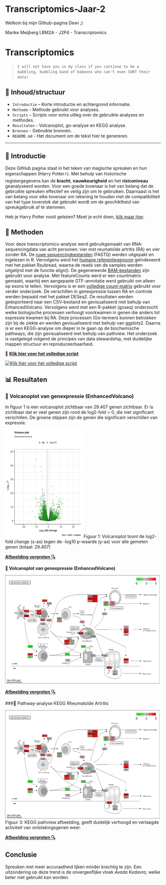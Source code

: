 # Transcriptomics-Jaar-2
 
Welkom bij mijn Github-pagina Dewi ;)

Marike Meijberg
LBM2A - J2P4 - Transcriptomics


# Transcriptomics 

> `I will not have you in my class if you continue to be a babbling, bumbling band of baboons who can't even SORT their data!`

## 📁 Inhoud/structuur

- `Introductie` – Korte introductie en achtergrond informatie.  
- `Methode` - Methode gebruikt voor analyses. 
- `Scripts` – Scripts voor extra uitleg over de gebruikte analyses en methodes. 
- `Resultaten` - Volcanoplot, go-analyse en KEGG analyse.
- `Bronnen` - Gebruikte bronnen.
- `README.md` - Het document om de tekst hier te genereren.


---

## 🧠 Introductie

Deze GitHub pagina staat in het teken van magische spreuken en hun eigenschappen (Harry Potter⚡). Met behulp van historische registergegevens kan de **kracht**, **nauwkeurigheid** en het **risiconiveau** geanalyseerd worden. Voor een goede tovenaar is het van belang dat de gebruikte spreuken effectief en veilig zijn om te gebruiken. Daarnaast is het van belang voor elke tovenaar om rekening te houden met de compatibiliteit van het type toverstok dat gebruikt wordt om de geschiktheid van spreukgebruik af te stemmen.  

Heb je Harry Potter nooit gelezen? Moet je echt doen, [klik maar hier](bronnen/harry-potter.pdf).

## 🧬 Methoden
Voor deze transcriptomics-analyse werd gebruikgemaakt van RNA-sequencingdata van acht personen: vier met reumatoïde artritis (RA) en vier zonder RA. De [ruwe sequencingbestanden](Ruwe%20data/)
 (FASTQ) werden uitgepakt en ingelezen in R. Vervolgens werd het [humane referentiegenoom](Referentie%20genoom) geïndexeerd met het pakket Rsubread, waarna de reads van de samples werden uitgelijnd met de functie align(). De gegenereerde [BAM-bestanden](BAM%20files) zijn gebruikt voor analyse.
Met featureCounts werd er een countmatrix gemaakt, waarbij een aangepaste GTF-annotatie werd gebruikt om alleen op exons te tellen. Vervolgens is er een [volledige count-matrix](Count%20matrix) gebruikt voor verder onderzoek.
De verschillen in genexpressie tussen RA en controle werden bepaald met het pakket DESeq2. De resultaten werden geëxporteerd naar een CSV-bestand en gevisualiseerd met behulp van EnhancedVolcano.
Vervolgens werd met een R-pakket (goseq) onderzocht welke biologische processen verhoogt voorkwamen in genen die anders tot expressie kwamen bij RA. Deze processen (Go-termen) kunnen betrokken zijn bij de ziekte en werden gevisualiseerd met behulp van ggplots2. Daarna is er een KEGG-analyse om dieper in te gaan op de biochemische pathways, die zijn gevisualiseerd met behulp van pathview. Het onderzoek is vastgelegd volgend de principes van data stewardship, met duidelijke mappen structuur en reproduceerbaarheid. 

📄 **[Klik hier voor het volledige script](script.R)**  

[![Klik hier voor het volledige script](https://img.shields.io/badge/script-pink?style=flat&logo=R&logoColor=white)](script.R)


## 📊 Resultaten

### 🌋 Volcanoplot van genexpressie (EnhancedVolcano)
In figuur 1 is een volcanoplot zichtbaar van 29.407 genen zichtbaar. Er is zichtbaar dat er veel genen zijn rond de log2-fold = 0, die niet significant verschillen. De groene stippen zijn de genen die significant verschillen van expressie. 

<img src="Resultaten/Volcanoplot.png" width ="250" height ="350">
Figuur 1: Volcanoplot toont de log2-fold change (x-as) tegen de -log10 p-waarde (y-as) voor alle gemeten genen (totaal: 29.407)

**[Afbeelding vergroten 🔍](Resultaten/Volcanoplot.png)**


**🌋 Volcanoplot van genexpressie (EnhancedVolcano)**

<img src="Resultaten/hsa05323 pathview results.png" width ="500" height ="350">


**[Afbeelding vergroten 🔍](Resultaten/hsa05323%20pathview%20results.png)**


###🧬 Pathway-analyse KEGG Rheumatoïde Artritis

<img src="Resultaten/hsa05323 pathview results.png" width ="500" height ="350">
Figuur 3: KEGG pathview afbeelding, geeft duidelijk verhoogd en verlaagde activiteit van ontstekingsgenen weer. 

**[Afbeelding vergroten 🔍](Resultaten/hsa05323%20pathview%20results.png)**


## Conclusie

Spreuken met meer accuraatheid lijken minder krachtig te zijn. Een uitzondering op deze trend is de onvergeeflijke vloek *Avada Kedavra*, welke beter niet gebruikt kan worden. 